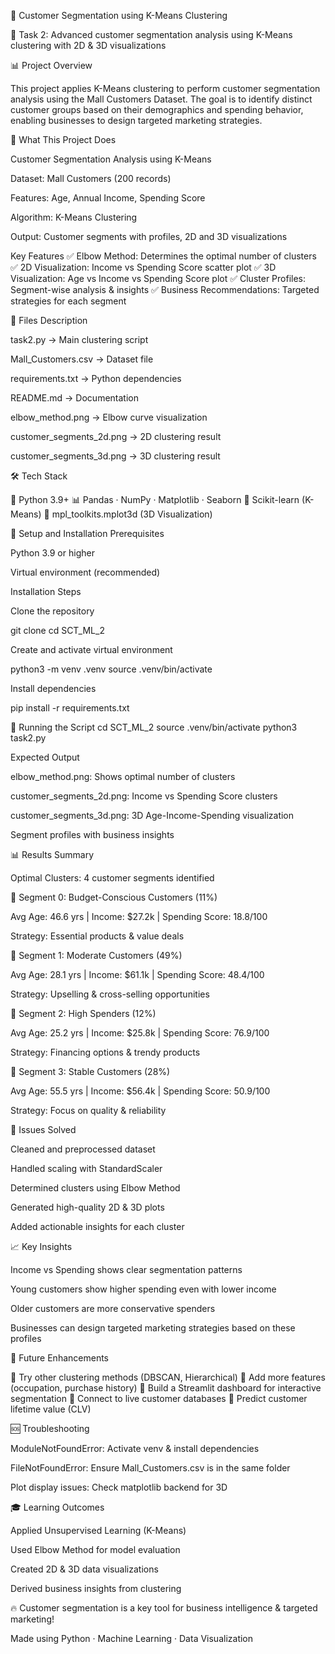 👥 Customer Segmentation using K-Means Clustering

🎯 Task 2: Advanced customer segmentation analysis using K-Means clustering with 2D & 3D visualizations

📊 Project Overview

This project applies K-Means clustering to perform customer segmentation analysis using the Mall Customers Dataset. The goal is to identify distinct customer groups based on their demographics and spending behavior, enabling businesses to design targeted marketing strategies.

🎯 What This Project Does

Customer Segmentation Analysis using K-Means

Dataset: Mall Customers (200 records)

Features: Age, Annual Income, Spending Score

Algorithm: K-Means Clustering

Output: Customer segments with profiles, 2D and 3D visualizations

Key Features
✅ Elbow Method: Determines the optimal number of clusters
✅ 2D Visualization: Income vs Spending Score scatter plot
✅ 3D Visualization: Age vs Income vs Spending Score plot
✅ Cluster Profiles: Segment-wise analysis & insights
✅ Business Recommendations: Targeted strategies for each segment

📁 Files Description

task2.py → Main clustering script

Mall_Customers.csv → Dataset file

requirements.txt → Python dependencies

README.md → Documentation

elbow_method.png → Elbow curve visualization

customer_segments_2d.png → 2D clustering result

customer_segments_3d.png → 3D clustering result

🛠️ Tech Stack

🐍 Python 3.9+
📊 Pandas · NumPy · Matplotlib · Seaborn
🤖 Scikit-learn (K-Means)
🎨 mpl_toolkits.mplot3d (3D Visualization)

🚀 Setup and Installation
Prerequisites

Python 3.9 or higher

Virtual environment (recommended)

Installation Steps

Clone the repository

git clone <your-repository-url>
cd SCT_ML_2


Create and activate virtual environment

python3 -m venv .venv
source .venv/bin/activate


Install dependencies

pip install -r requirements.txt

🎯 Running the Script
cd SCT_ML_2
source .venv/bin/activate
python3 task2.py


Expected Output

elbow_method.png: Shows optimal number of clusters

customer_segments_2d.png: Income vs Spending Score clusters

customer_segments_3d.png: 3D Age-Income-Spending visualization

Segment profiles with business insights

📊 Results Summary

Optimal Clusters: 4 customer segments identified

🎯 Segment 0: Budget-Conscious Customers (11%)

Avg Age: 46.6 yrs | Income: $27.2k | Spending Score: 18.8/100

Strategy: Essential products & value deals

🎯 Segment 1: Moderate Customers (49%)

Avg Age: 28.1 yrs | Income: $61.1k | Spending Score: 48.4/100

Strategy: Upselling & cross-selling opportunities

🎯 Segment 2: High Spenders (12%)

Avg Age: 25.2 yrs | Income: $25.8k | Spending Score: 76.9/100

Strategy: Financing options & trendy products

🎯 Segment 3: Stable Customers (28%)

Avg Age: 55.5 yrs | Income: $56.4k | Spending Score: 50.9/100

Strategy: Focus on quality & reliability

🔧 Issues Solved

Cleaned and preprocessed dataset

Handled scaling with StandardScaler

Determined clusters using Elbow Method

Generated high-quality 2D & 3D plots

Added actionable insights for each cluster

📈 Key Insights

Income vs Spending shows clear segmentation patterns

Young customers show higher spending even with lower income

Older customers are more conservative spenders

Businesses can design targeted marketing strategies based on these profiles

🚧 Future Enhancements

🔹 Try other clustering methods (DBSCAN, Hierarchical)
🔹 Add more features (occupation, purchase history)
🔹 Build a Streamlit dashboard for interactive segmentation
🔹 Connect to live customer databases
🔹 Predict customer lifetime value (CLV)

🆘 Troubleshooting

ModuleNotFoundError: Activate venv & install dependencies

FileNotFoundError: Ensure Mall_Customers.csv is in the same folder

Plot display issues: Check matplotlib backend for 3D

🎓 Learning Outcomes

Applied Unsupervised Learning (K-Means)

Used Elbow Method for model evaluation

Created 2D & 3D data visualizations

Derived business insights from clustering

🔥 Customer segmentation is a key tool for business intelligence & targeted marketing!

Made using Python · Machine Learning · Data Visualization
